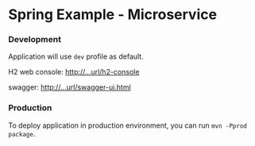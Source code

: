 # Spring Example - Microservice 

### Development
Application will use `dev` profile as default.

H2 web console: [http://...url/h2-console]()

swagger: [http://...url/swagger-ui.html]()


### Production
To deploy application in production environment, you can run
`mvn -Pprod package`.

